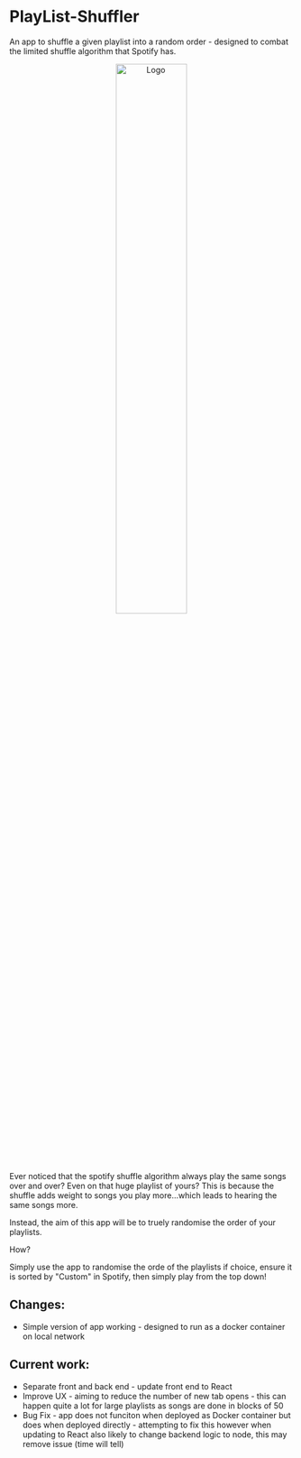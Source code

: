 # PlayList-Shuffler
An app to shuffle a given playlist into a random order - designed to combat the limited shuffle algorithm that Spotify has.

<div style="text-align: center;">
  <img src="frontend/media/Logo - Shufflify.jpg" alt="Logo" width="50%" />
</div>

Ever noticed that the spotify shuffle algorithm always play the same songs over and over? Even on that huge playlist of yours? This is because the shuffle adds weight to songs you play more...which leads to hearing the same songs more.

Instead, the aim of this app will be to truely randomise the order of your playlists.

How?

Simply use the app to randomise the orde of the playlists if choice, ensure it is sorted by "Custom" in Spotify, then simply play from the top down!

## Changes:

* Simple version of app working - designed to run as a docker container on local network

## Current work:

* Separate front and back end - update front end to React
* Improve UX - aiming to reduce the number of new tab opens - this can happen quite a lot for large playlists as songs are done in blocks of 50
* Bug Fix - app does not funciton when deployed as Docker container but does when deployed directly - attempting to fix this however when updating to React also likely to change backend logic to node, this may remove issue (time will tell)
